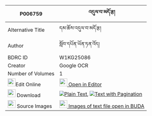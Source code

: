 |P006759|འདུལ་བ་མདོ་རྩ། 
| --- | --- 
|Alternative Title |དམ་ཆོས་འདུལ་བ་མདོ་རྩ།
|Author| སློབ་དཔོན་ཡོན་ཏན་འོད།
|BDRC ID | W1KG25086
|Creator | Google OCR
|Number of Volumes| 1
|<img width="25" src="https://img.icons8.com/color/25/000000/edit-property.png">Edit Online| [<img width="25" src="https://avatars.githubusercontent.com/u/45091458?s=200&v=4"> Open in Editor](http://editor.openpecha.org/P006759)
|<img width="25" src="https://img.icons8.com/fluent/48/000000/download-2.png"/>  Download | [![](https://img.icons8.com/color/20/000000/txt.png)Plain Text](https://github.com/Openpecha/P006759/releases/download/v1/dulwa_do_tsa_plain_P006759.zip), [![](https://img.icons8.com/color/20/000000/txt.png)Text with Pagination](https://github.com/Openpecha/P006759/releases/download/v1/dulwa_do_tsa_pages_P006759.zip)
|<img width="25" src="https://img.icons8.com/plasticine/100/000000/pictures-folder.png"/>  Source Images | [<img width="25" src="https://library.bdrc.io/icons/BUDA-small.svg"> Images of text file open in BUDA](https://library.bdrc.io/show/bdr:W1KG25086)